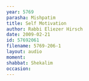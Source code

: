 ```yaml
---
year: 5769
parasha: Mishpatim
title: Self Motivation
author: Rabbi Eliezer Hirsch
date: 2009-02-21
id: 57692061
filename: 5769-206-1
layout: audio
moment: 
shabbat: Shekalim
occasion: 
---
```

